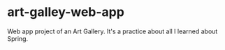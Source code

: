 # art-galley-web-app
Web app project of an Art Gallery. It's a practice about all I learned about Spring.
